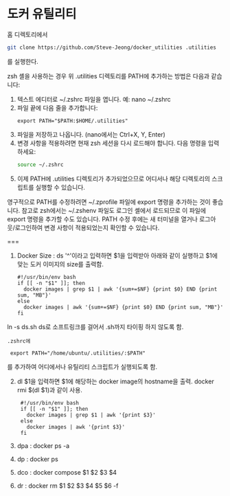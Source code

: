 # 도커 유틸리티

홈 디렉토리에서 
```bash
git clone https://github.com/Steve-Jeong/docker_utilities .utilities
```
를 실행한다.

zsh 셸을 사용하는 경우 위 .utilities 디렉토리를 PATH에 추가하는 방법은 다음과 같습니다:
1. 텍스트 에디터로 ~/.zshrc 파일을 엽니다. 예: nano ~/.zshrc
2. 파일 끝에 다음 줄을 추가합니다:
   ```
   export PATH="$PATH:$HOME/.utilities"
   ```
3. 파일을 저장하고 나옵니다. (nano에서는 Ctrl+X, Y, Enter)
4. 변경 사항을 적용하려면 현재 zsh 세션을 다시 로드해야 합니다. 다음 명령을 입력하세요:
   ```bash
   source ~/.zshrc
   ```
5. 이제 PATH에 .utilities 디렉토리가 추가되었으므로 어디서나 해당 디렉토리의 스크립트를 실행할 수 있습니다.

영구적으로 PATH를 수정하려면 ~/.zprofile 파일에 export 명령을 추가하는 것이 좋습니다.
참고로 zsh에서는 ~/.zshenv 파일도 로그인 셸에서 로드되므로 이 파일에 export 명령을 추가할 수도 있습니다.
PATH 수정 후에는 새 터미널을 열거나 로그아웃/로그인하여 변경 사항이 적용되었는지 확인할 수 있습니다.

===

1. Docker Size : ds '^<none>'이라고 입력하면 $1을 입력받아 아래와 같이 실행하고 $1에 맞는 도커 이미지의 size를 출력함.
	```
	#!/usr/bin/env bash
	if [[ -n "$1" ]]; then
	  docker images | grep $1 | awk '{sum+=$NF} {print $0} END {print sum, "MB"}'
	else
	  docker images | awk '{sum+=$NF} {print $0} END {print sum, "MB"}'
	fi
	```

 ln -s ds.sh ds로 소프트링크를 걸어서 .sh까지 타이핑 하지 않도록 함.
 
	.zshrc에 
   ```
	export PATH="/home/ubuntu/.utilities/:$PATH"
   ```

를 추가하여 어디에서나 유틸리티 스크립트가 실행되도록 함.

2. dl $1을 입력하면 $1에 해당하는 docker image의 hostname을 출력. docker rmi $(dl $1)과 같이 사용.
   ```
	#!/usr/bin/env bash
	if [[ -n "$1" ]]; then
	  docker images | grep $1 | awk '{print $3}'
	else
	  docker images | awk '{print $3}'
	fi
   ```
	
3. dpa : docker ps -a
4. dp : docker ps
5. dco : docker compose $1 $2 $3 $4
6. dr : docker rm $1 $2 $3 $4 $5 $6 -f
